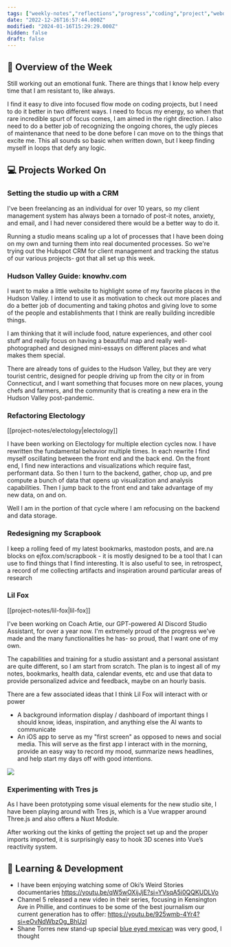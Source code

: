 ```yaml
---
tags: ["weekly-notes","reflections","progress","coding","project","webdesign","vue","data","visualization","design"]
date: "2022-12-26T16:57:44.000Z"
modified: "2024-01-16T15:29:29.000Z"
hidden: false
draft: false
---
```

## 🌟 Overview of the Week

Still working out an emotional funk. There are things that I know help every time that I am resistant to, like always.

I find it easy to dive into focused flow mode on coding projects, but I need to do it better in two different ways. I need to focus my energy, so when that rare incredible spurt of focus comes, I am aimed in the right direction. I also need to do a better job of recognizing the ongoing chores, the ugly pieces of maintenance that need to be done before I can move on to the things that excite me. This all sounds so basic when written down, but I keep finding myself in loops that defy any logic.

## 💻 Projects Worked On

### Setting the studio up with a CRM

I've been freelancing as an individual for over 10 years, so my client management system has always been a tornado of post-it notes, anxiety, and email, and I had never considered there would be a better way to do it.

Running a studio means scaling up a lot of processes that I have been doing on my own and turning them into real documented processes. So we're trying out the Hubspot CRM for client management and tracking the status of our various projects- got that all set up this week.

### Hudson Valley Guide: knowhv.com

I want to make a little website to highlight some of my favorite places in the Hudson Valley. I intend to use it as motivation to check out more places and do a better job of documenting and taking photos and giving love to some of the people and establishments that I think are really building incredible things.

I am thinking that it will include food, nature experiences, and other cool stuff and really focus on having a beautiful map and really well-photographed and designed mini-essays on different places and what makes them special.

There are already tons of guides to the Hudson Valley, but they are very tourist centric, designed for people driving up from the city or in from Connecticut, and I want something that focuses more on new places, young chefs and farmers, and the community that is creating a new era in the Hudson Valley post-pandemic.

### Refactoring Electology

[[project-notes/electology|electology]]

I have been working on Electology for multiple election cycles now. I have rewritten the fundamental behavior multiple times. In each rewrite I find myself oscillating between the front end and the back end. On the front end, I find new interactions and visualizations which require fast, performant data. So then I turn to the backend, gather, chop up, and pre compute a bunch of data that opens up visualization and analysis capabilities. Then I jump back to the front end and take advantage of my new data, on and on.

Well I am in the portion of that cycle where I am refocusing on the backend and data storage.

### Redesigning my Scrapbook

I keep a rolling feed of my latest bookmarks, mastodon posts, and are.na blocks on ejfox.com/scrapbook - it is mostly designed to be a tool that I can use to find things that I find interesting. It is also useful to see, in retrospect, a record of me collecting artifacts and inspiration around particular areas of research

### Lil Fox

[[project-notes/lil-fox|lil-fox]]

I've been working on Coach Artie, our GPT-powered AI Discord Studio Assistant, for over a year now. I'm extremely proud of the progress we've made and the many functionalities he has- so proud, that I want one of my own.

The capabilities and training for a studio assistant and a personal assistant are quite different, so I am start from scratch. The plan is to ingest all of my notes, bookmarks, health data, calendar events, etc and use that data to provide personalized advice and feedback, maybe on an hourly basis.

There are a few associated ideas that I think Lil Fox will interact with or power

- A background information display / dashboard of important things I should know, ideas, inspiration, and anything else the AI wants to communicate
- An iOS app to serve as my "first screen" as opposed to news and social media. This will serve as the first app I interact with in the morning, provide an easy way to record my mood, summarize news headlines, and help start my days off with good intentions.

![](http://res.cloudinary.com/ejf/image/upload/v1704946412/Screenshot_2024-01-10_at_11.13.19_PM.png)

### Experimenting with Tres js

As I have been prototyping some visual elements for the new studio site, I have been playing around with Tres js, which is a Vue wrapper around Three.js and also offers a Nuxt Module.

After working out the kinks of getting the project set up and the proper imports imported, it is surprisingly easy to hook 3D scenes into Vue’s reactivity system.

## 📘 Learning & Development
- I have been enjoying watching some of Oki’s Weird Stories documentaries <https://youtu.be/qW5wOXijJjE?si=YVsqA5i0QQKUDLVo>
- Channel 5 released a new video in their series, focusing in Kensington Ave in Phillie, and continues to be some of the best journalism our current generation has to offer: <https://youtu.be/925wmb-4Yr4?si=eOvNdWbzOg_BhUzI>
- Shane Torres new stand-up special [blue eyed mexican](https://www.youtube.com/watch?v=C9mHurqZh_0) was very good, I thought
